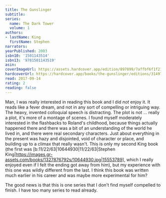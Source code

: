```yaml
---
title: The Gunslinger
subtitle:
series:
  name: The Dark Tower
  volume: 1
authors:
- lastName: King
  firstName: Stephen
narrators:
yearPublished: 2003
isbn10: '1501143514'
isbn13: '9781501143519'
asin:
coverImageUrl: https://assets.hardcover.app/edition/897899/7affbf6f1f214c2166a7d774710751f18aa939b7.jpeg
hardcoverUrl: https://hardcover.app/books/the-gunslinger/editions/31497122
read: 2017-09-14
rating: 2
reading: false
---
```

Man, I was really interested in reading this book and I did _not_ enjoy it. It reads like a fever dream, and not in any sort of compelling or intriguing way. The heavy, invented colloquial speech is distracting. The plot is not … really a plot, it's more of a montage of scenes. I found myself moderately interested in the flashbacks to Roland's childhood, because things actually happened there and there was a bit of an understanding of the world he lived in, and there were real secondary characters. Just about everything in the present was hazy and disjointed, void of character or place, and building up to a climax that really wasn't. This is only my second King book (the first was [b:11/22/63|10644930|11/22/63|Stephen King|https://images.gr-assets.com/books/1327876792s/10644930.jpg|15553789], which I really enjoyed even if I felt the ending got away from him), but my experience with this one was wildly different from the last. I think this book was written much earlier in his career and was maybe more experimental for him?

The good news is that this is one series that I don't find myself compelled to finish. I have too many series to read already.
